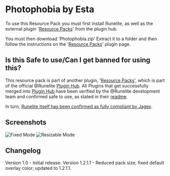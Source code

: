 # Photophobia by Esta

To use this Resource Pack you must first install Runelite, as well as the external plugin '[Resource Packs](https://github.com/melkypie/resource-packs)' from the plugin hub.

You must then download 'Photophobia.zip'
Extract it to a folder and then follow the instructions on the '[Resource Packs](https://github.com/melkypie/resource-packs)' plugin page.

## Is this Safe to use/Can I get banned for using this?
This resource pack is part of another plugin, '[Resource Packs](https://github.com/melkypie/resource-packs)', which is part of the official @Runelite [Plugin Hub](https://github.com/runelite/plugin-hub). All Plugins that get successfully merged into [Plugin Hub](https://github.com/runelite/plugin-hub) have been verified by the @Runelite development team and confirmed safe to use, as stated in their [readme](https://github.com/runelite/plugin-hub#Reviewing). 

In turn, [Runelite itself has been confirmed as fully compliant by Jagex](https://secure.runescape.com/m=news/a=13/another-message-about-unofficial-clients?oldschool=1).

## Screenshots
![Fixed Mode](https://i.imgur.com/NALUNpy.png)
![Resizable Mode](https://i.imgur.com/3k1iaEA.png)

## Changelog
Version 1.0 - Initial release.
Version 1.2.1.1 - Reduced pack size, fixed default overlay color; updated to 1.2.1.1.